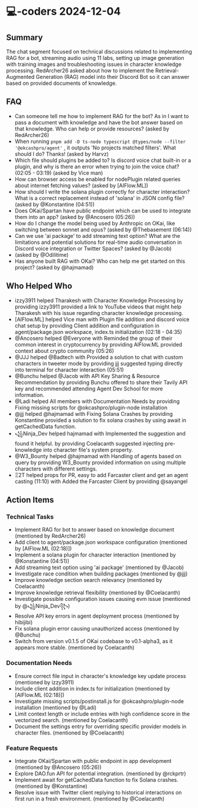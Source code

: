 # 💻-coders 2024-12-04

## Summary
The chat segment focused on technical discussions related to implementing RAG for a bot, streaming audio using 11 labs, setting up image generation with training images and troubleshooting issues in character knowledge processing. RedArcher26 asked about how to implement the Retrieval-Augmented Generation (RAG) model into their Discord Bot so it can answer based on provided documents of knowledge.

## FAQ
- Can someone tell me how to implement RAG for the bot? As in I want to pass a document with knowledge and have the bot answer based on that knowledge. Who can help or provide resources? (asked by RedArcher26)
- When running `pnpm add -D ts-node typescript @types/node --filter '@okcashpro/agent'` , it outputs 'No projects matched filters'. What should I do? Thanks! (asked by Harvz)
- Which file should plugins be added to? Is discord voice chat built-in or a plugin, and why is there an error when trying to join the voice chat? (02:05 - 03:19) (asked by Vice man)
- How can browser access be enabled for nodePlugin related queries about internet fetching values? (asked by [AIFlow.ML])
- How should I write the solana plugin correctly for character interaction? What is a correct replacement instead of 'solana' in JSON config file? (asked by @Konstantine (04:51))
- Does OKai/Spartan have public endpoint which can be used to integrate them into an app? (asked by @Ancosero (05:26))
- How do I change the model being used by Anthropic on OKai, like switching between sonnet and opus? (asked by @Thebasement (06:14))
- Can we use 'ai package' to add streaming text option? What are the limitations and potential solutions for real-time audio conversation in Discord voice integration or Twitter Spaces? (asked by @Jacob)
-  (asked by @Odilitime)
- Has anyone built RAG with OKai? Who can help me get started on this project? (asked by @hajmamad)

## Who Helped Who
- izzy3911 helped Tharakesh with Character Knowledge Processing by providing izzy3911 provided a link to YouTube videos that might help Tharakesh with his issue regarding character knowledge processing.
- [AIFlow.ML] helped Vice man with Plugin file addition and discord voice chat setup by providing Client addition and configuration in agent/package.json workspace, index.ts initialization (02:18 - 04:35)
- @Ancosero helped @Everyone with Reminded the group of their common interest in cryptocurrency by providing AIFlow.ML provided context about crypto community (05:26)
- @JJJ helped @Badtech with Provided a solution to chat with custom characters in tweeter mode by providing jjj suggested typing directly into terminal for character interaction (05:51)
- @Bunchu helped @Jacob with API Key Sharing & Resource Recommendation by providing Bunchu offered to share their Tavily API key and recommended attending Agent Dev School for more information.
- @Ladi helped All members with Documentation Needs by providing Fixing missing scripts for @okcashpro/plugin-node installation
- @jjj helped @hajmamad with Fixing Solana Crashes by providing Konstantine provided a solution to fix solana crashes by using await in getCachedData function.
- ꧁Ninja_Dev helped hajmamad with Implemented the suggestion and found it helpful. by providing Coelacanth suggested injecting pre-knowledge into character file's system property.
- @W3_Bounty helped @hajmamad with Handling of agents based on query by providing W3_Bounty provided information on using multiple characters with different settings.
- Ξ2T helped props for PR, easy to add Farcaster client and get an agent casting (11:10) with Added the Farcaster Client by providing @sayangel

## Action Items

### Technical Tasks
- Implement RAG for bot to answer based on knowledge document (mentioned by RedArcher26)
- Add client to agent/package.json workspace configuration (mentioned by [AIFlow.ML (02:18)])
- Implement a solana plugin for character interaction (mentioned by @Konstantine (04:51))
- Add streaming text option using 'ai package' (mentioned by @Jacob)
- Investigate race condition when building packages (mentioned by @jjj)
- Improve knowledge section search relevancy (mentioned by Coelacanth)
- Improve knowledge retrieval flexibility (mentioned by @Coelacanth)
- Investigate possible configuration issues causing evm issue (mentioned by @꧁Ninja_Dev꧂)
- Resolve API key errors in agent deployment process (mentioned by hibijibi)
- Fix solana plugin error causing unauthorized access (mentioned by @Bunchu)
- Switch from version v0.1.5 of OKai codebase to v0.1-alpha3, as it appears more stable. (mentioned by Coelacanth)

### Documentation Needs
- Ensure correct file input in character's knowledge key update process (mentioned by izzy3911)
- Include client addition in index.ts for initialization (mentioned by [AIFlow.ML (02:18)])
- Investigate missing scripts/postinstall.js for @okcashpro/plugin-node installation (mentioned by @Ladi)
- Limit context length or include entries with high confidence score in the vectorized search. (mentioned by Coelacanth)
- Document the settings entry for overriding specific provider models in character files. (mentioned by @Coelacanth)

### Feature Requests
- Integrate OKai/Spartan with public endpoint in app development (mentioned by @Ancosero (05:26))
- Explore DAO.fun API for potential integration. (mentioned by @rckprtr)
- Implement await for getCachedData function to fix Solana crashes. (mentioned by @Konstantine)
- Resolve issue with Twitter client replying to historical interactions on first run in a fresh environment. (mentioned by @Coelacanth)